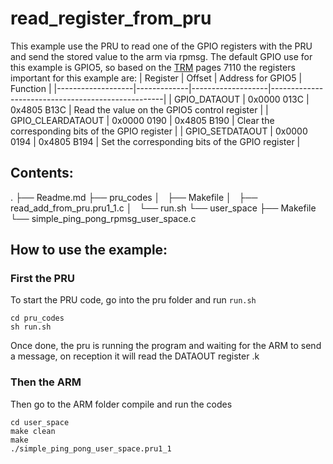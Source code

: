# read_register_from_pru

This example use the PRU to read one of the GPIO registers with the PRU and send the stored value to the arm via rpmsg.
The default GPIO use for this example is GPIO5, so based on the [TRM](https://www.ti.com/product/AM5729) pages 7110 the registers important for this example are: 
| Register          | Offset      | Address for GPIO5 | Function                                          |
|-------------------|-------------|-------------------|---------------------------------------------------|
| GPIO_DATAOUT      | 0x0000 013C | 0x4805 B13C       | Read the value on the GPIO5 control register      |
| GPIO_CLEARDATAOUT | 0x0000 0190 | 0x4805 B190       | Clear the corresponding bits of the GPIO register |
| GPIO_SETDATAOUT   | 0x0000 0194 | 0x4805 B194       | Set the corresponding bits of the GPIO register   |



## Contents:
.
├── Readme.md
├── pru_codes
│   ├── Makefile
│   ├── read_add_from_pru.pru1_1.c
│   └── run.sh
└── user_space
    ├── Makefile
    └── simple_ping_pong_rpmsg_user_space.c

## How to use the example:
### First the PRU

To start the PRU code, go into the pru folder and run `run.sh`
```
cd pru_codes
sh run.sh

```
Once done, the pru is running the program and waiting for the ARM to send a message, on reception it will read the DATAOUT register  .k
### Then the ARM

Then go to the ARM  folder compile and run the codes

``` 
cd user_space
make clean
make 
./simple_ping_pong_user_space.pru1_1

```


